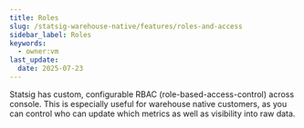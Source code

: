 ```yaml
---
title: Roles
slug: /statsig-warehouse-native/features/roles-and-access
sidebar_label: Roles
keywords:
  - owner:vm
last_update:
  date: 2025-07-23
---
```


Statsig has custom, configurable RBAC (role-based-access-control) across console. This is especially useful for warehouse native customers, as you can control who can update which metrics as well as visibility into raw data.
